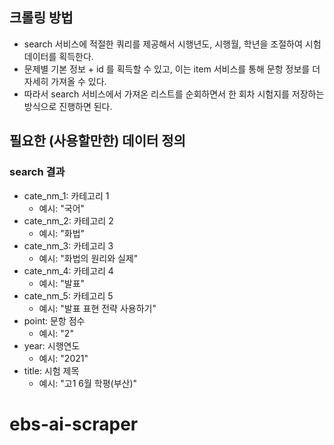 ## 크롤링 방법

- search 서비스에 적절한 쿼리를 제공해서 시행년도, 시행월, 학년을 조절하여 시험 데이터를 획득한다.
- 문제별 기본 정보 + id 를 획득할 수 있고, 이는 item 서비스를 통해 문항 정보를 더 자세히 가져올 수 있다.
- 따라서 search 서비스에서 가져온 리스트를 순회하면서 한 회차 시험지를 저장하는 방식으로 진행하면 된다.

## 필요한 (사용할만한) 데이터 정의

### search 결과

- cate_nm_1: 카테고리 1
  - 예시: "국어"
- cate_nm_2: 카테고리 2
  - 예시: "화법"
- cate_nm_3: 카테고리 3
  - 예시: "화법의 원리와 실제"
- cate_nm_4: 카테고리 4
  - 예시: "발표"
- cate_nm_5: 카테고리 5
  - 예시: "발표 표현 전략 사용하기"
- point: 문항 점수
  - 예시: "2"
- year: 시행연도
  - 예시: "2021"
- title: 시험 제목
  - 예시: "고1 6월 학평(부산)"
# ebs-ai-scraper
